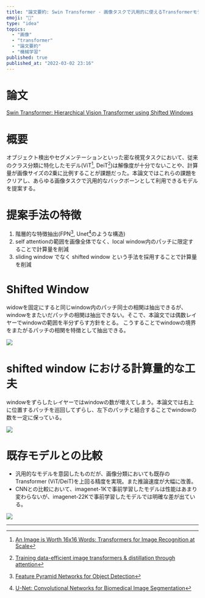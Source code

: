 ```yaml
---
title: "論文要約: Swin Transformer - 画像タスクで汎用的に使えるTransformerモデル"
emoji: "🦢"
type: "idea"
topics:
  - "画像"
  - "transformer"
  - "論文要約"
  - "機械学習"
published: true
published_at: "2022-03-02 23:16"
---
```


# 論文

[Swin Transformer: Hierarchical Vision Transformer using Shifted Windows](https://arxiv.org/abs/2103.14030)

# 概要

オブジェクト検出やセグメンテーションといった密な視覚タスクにおいて、従来のクラス分類に特化したモデル(ViT[^1], DeiT[^2])は解像度が十分でないことや、計算量が画像サイズの2乗に比例することが課題だった。本論文ではこれらの課題をクリアし、あらゆる画像タスクで汎用的なバックボーンとして利用できるモデルを提案する。

# 提案手法の特徴

1. 階層的な特徴抽出(FPN[^3], Unet[^4]のような構造)
3. self attentionの範囲を画像全体でなく、local window内のパッチに限定することで計算量を削減
4. sliding window でなく shifted window という手法を採用することで計算量を削減

# Shifted Window

widowを固定にすると同じwindow内のパッチ同士の相関は抽出できるが、windowをまたいだパッチの相関は抽出できない。そこで、本論文では偶数レイヤーでwindowの範囲を半分ずらす方針をとる。
こうすることでwindowの境界をまたがるパッチの相関を特徴として抽出できる。

![](https://storage.googleapis.com/zenn-user-upload/c8b1701814fc-20220302.jpeg)

# shifted window における計算量的な工夫

windowをずらしたレイヤーではwindowの数が増えてしまう。本論文では右上に位置するパッチを巡回してずらし、左下のパッチと結合することでwindowの数を一定に保っている。

![](https://storage.googleapis.com/zenn-user-upload/31103b2f5985-20220302.jpeg)

# 既存モデルとの比較

* 汎用的なモデルを意図したものだが、画像分類においても既存のTransformer (ViT/DeiT)を上回る精度を実現。また推論速度が大幅に改善。
* CNNとの比較において、imagenet-1Kで事前学習したモデルは性能はあまり変わらないが、imagenet-22Kで事前学習したモデルでは明確な差が出ている。

![](https://storage.googleapis.com/zenn-user-upload/2c410dc28815-20220302.jpeg)

---

[^1]: [An Image is Worth 16x16 Words: Transformers for Image Recognition at Scale](https://arxiv.org/abs/2010.11929)
[^2]: [Training data-efficient image transformers & distillation through attention](https://arxiv.org/abs/2012.12877v2)
[^3]: [Feature Pyramid Networks for Object Detection](https://arxiv.org/abs/1612.03144)
[^4]: [U-Net: Convolutional Networks for Biomedical Image Segmentation](https://arxiv.org/abs/1505.04597)
